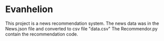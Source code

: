# Evanhelion
This project is a news recommendation system.
The news data was in the News.json file and converted to csv file "data.csv"
The Recommendor.py contain the recommendation code.
